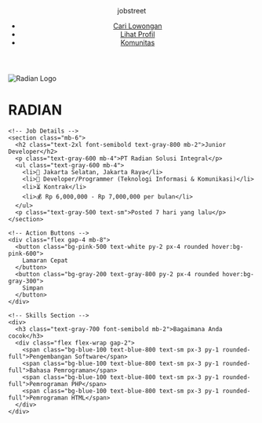 <!DOCTYPE html>
<html lang="en">
<head>
  <meta charset="UTF-8">
  <meta name="viewport" content="width=device-width, initial-scale=1.0">
  <title>Job Posting Page</title>
  <script src="https://cdn.tailwindcss.com"></script>
</head>
<body class="bg-gray-50">

  <!-- Header -->
  <header class="bg-white shadow-md py-4">
    <div class="container mx-auto flex justify-between items-center px-4">
      <div class="text-xl font-bold text-blue-700">jobstreet</div>
      <nav>
        <ul class="flex gap-4">
          <li><a href="#" class="text-gray-600 hover:text-blue-600">Cari Lowongan</a></li>
          <li><a href="#" class="text-gray-600 hover:text-blue-600">Lihat Profil</a></li>
          <li><a href="#" class="text-gray-600 hover:text-blue-600">Komunitas</a></li>
        </ul>
      </nav>
    </div>
  </header>

  <!-- Main Section -->
  <main class="container mx-auto p-6 bg-white mt-6 rounded-lg shadow-md">
    <!-- Company Logo -->
    <div class="flex items-center space-x-4 mb-6">
      <img src="https://i.pinimg.com/736x/13/08/43/130843d384f2f4884608f65afcc23a6e.jpg" alt="Radian Logo" class="w-20 h-20">
      <h1 class="text-3xl font-bold text-gray-700">RADIAN</h1>
    </div>

    <!-- Job Details -->
    <section class="mb-6">
      <h2 class="text-2xl font-semibold text-gray-800 mb-2">Junior Developer</h2>
      <p class="text-gray-600 mb-4">PT Radian Solusi Integral</p>
      <ul class="text-gray-600 mb-4">
        <li>📍 Jakarta Selatan, Jakarta Raya</li>
        <li>💼 Developer/Programmer (Teknologi Informasi & Komunikasi)</li>
        <li>⏳ Kontrak</li>
        <li>💰 Rp 6,000,000 - Rp 7,000,000 per bulan</li>
      </ul>
      <p class="text-gray-500 text-sm">Posted 7 hari yang lalu</p>
    </section>

    <!-- Action Buttons -->
    <div class="flex gap-4 mb-8">
      <button class="bg-pink-500 text-white py-2 px-4 rounded hover:bg-pink-600">
        Lamaran Cepat
      </button>
      <button class="bg-gray-200 text-gray-800 py-2 px-4 rounded hover:bg-gray-300">
        Simpan
      </button>
    </div>

    <!-- Skills Section -->
    <div>
      <h3 class="text-gray-700 font-semibold mb-2">Bagaimana Anda cocok</h3>
      <div class="flex flex-wrap gap-2">
        <span class="bg-blue-100 text-blue-800 text-sm px-3 py-1 rounded-full">Pengembangan Software</span>
        <span class="bg-blue-100 text-blue-800 text-sm px-3 py-1 rounded-full">Bahasa Pemrograman</span>
        <span class="bg-blue-100 text-blue-800 text-sm px-3 py-1 rounded-full">Pemrograman PHP</span>
        <span class="bg-blue-100 text-blue-800 text-sm px-3 py-1 rounded-full">Pemrograman HTML</span>
      </div>
    </div>
  </main>

</body>
</html>
